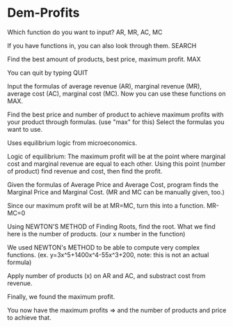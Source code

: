 # Dem-Profits

Which function do you want to input? AR, MR, AC, MC

If you have functions in, you can also look through them. SEARCH

Find the best amount of products, best price, maximum profit. MAX

You can quit by typing QUIT


Input the formulas of average revenue (AR), marginal revenue (MR), average cost (AC), marginal cost (MC). Now you can use these functions on MAX.

Find the best price and number of product to achieve maximum profits with your product through formulas. (use "max" for this)
Select the formulas you want to use.


Uses equilibrium logic from microeconomics.

Logic of equilibrium: The maximum profit will be at the point where marginal cost and marginal revenue are equal to each other. Using this point (number of product) find revenue and cost, then find the profit.

Given the formulas of Average Price and Average Cost, program finds the Marginal Price and Marginal Cost. (MR and MC can be manually given, too.)

Since our maximum profit will be at MR=MC, turn this into a function. MR-MC=0

Using NEWTON'S METHOD of Finding Roots, find the root. What we find here is the number of products. (our x number in the function)

We used NEWTON's METHOD to be able to compute very complex functions. (ex. y=3x^5+1400x^4-55x^3+200, note: this is not an actual formula)

Apply number of products (x) on AR and AC, and substract cost from revenue.

Finally, we found the maximum profit.

You now have the maximum profits => and the number of products and price to achieve that.


